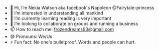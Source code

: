 - 👋 Hi, I’m Nekia Watson aka facebook's Napoleon @Fairytale-princess
- 👀 I’m interested in understanding all mankind
- 🌱 I’m currently learning reading is very important
- 💞️ I’m looking to collaborate on groups and running a business
- 📫 How to reach me: frozendreams93@gmail.com
- 😄 Pronouns: We/Us
- ⚡ Fun fact: No one's bulletproof. Words and people can hurt. 

<!---
Fairytale-princess/Fairytale-princess is a ✨ special ✨ repository because its `README.md` (this file) appears on your GitHub profile.
You can click the Preview link to take a look at your changes.
--->

